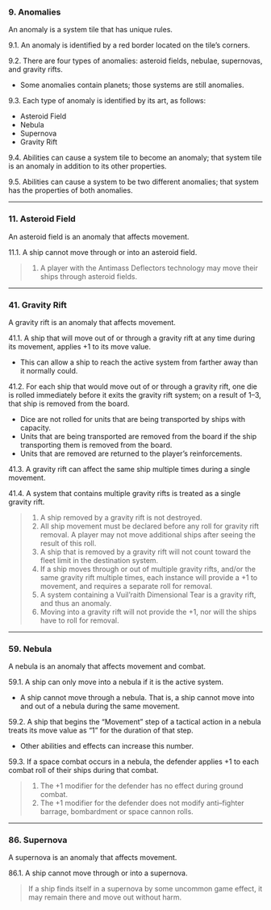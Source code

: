 ### 9. Anomalies
An anomaly is a system tile that has unique rules.

9.1. An anomaly is identified by a red border located on the tile’s corners.

9.2. There are four types of anomalies: asteroid fields, nebulae, supernovas, and gravity rifts.
- Some anomalies contain planets; those systems are still anomalies.

9.3. Each type of anomaly is identified by its art, as follows:
- Asteroid Field
- Nebula
- Supernova
- Gravity Rift

9.4. Abilities can cause a system tile to become an anomaly; that system tile is an anomaly in addition to its other properties.

9.5. Abilities can cause a system to be two different anomalies; that system has the properties of both anomalies.

***

### 11. Asteroid Field
An asteroid field is an anomaly that affects movement.

11.1. A ship cannot move through or into an asteroid field.

> 1) A player with the Antimass Deflectors technology may move their ships through asteroid fields.

***

### 41. Gravity Rift
A gravity rift is an anomaly that affects movement.

41.1. A ship that will move out of or through a gravity rift at any time during its movement, applies +1 to its move value.
- This can allow a ship to reach the active system from farther away than it normally could.

41.2. For each ship that would move out of or through a gravity rift, one die is rolled immediately before it exits the gravity rift system; on a result of 1–3, that ship is removed from the board.
- Dice are not rolled for units that are being transported by ships with capacity.
- Units that are being transported are removed from the board if the ship transporting them is removed from the board.
- Units that are removed are returned to the player’s reinforcements.

41.3. A gravity rift can affect the same ship multiple times during a single movement.

41.4. A system that contains multiple gravity rifts is treated as a single gravity rift.

> 1) A ship removed by a gravity rift is not destroyed.
> 2) All ship movement must be declared before any roll for gravity rift removal. A player may not move additional ships after seeing the result of this roll.
> 3) A ship that is removed by a gravity rift will not count toward the fleet limit in the destination system.
> 4) If a ship moves through or out of multiple gravity rifts, and/or the same gravity rift multiple times, each instance will provide a +1 to movement, and requires a separate roll for removal.
> 5) A system containing a Vuil’raith Dimensional Tear is a gravity rift, and thus an anomaly.
> 6) Moving into a gravity rift will not provide the +1, nor will the ships have to roll for removal.

***

### 59. Nebula
A nebula is an anomaly that affects movement and combat.

59.1. A ship can only move into a nebula if it is the active system.
- A ship cannot move through a nebula. That is, a ship cannot move into and out of a nebula during the same movement.

59.2. A ship that begins the “Movement” step of a tactical action in a nebula treats its move value as “1” for the duration of that step.
- Other abilities and effects can increase this number.

59.3. If a space combat occurs in a nebula, the defender applies +1 to each combat roll of their ships during that combat.

> 1) The +1 modifier for the defender has no effect during ground combat.
> 2) The +1 modifier for the defender does not modify anti–fighter barrage, bombardment or space cannon rolls.

***

### 86. Supernova
A supernova is an anomaly that affects movement.

86.1. A ship cannot move through or into a supernova.

> If a ship finds itself in a supernova by some uncommon game effect, it may remain there and move out without harm.
